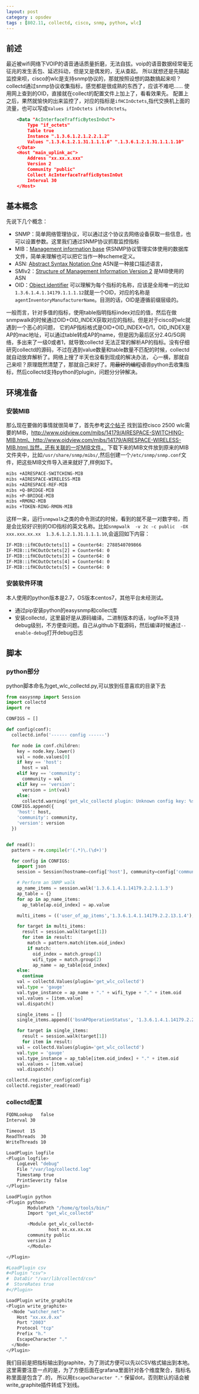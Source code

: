 ```yaml
---
layout: post
category : opsdev
tags : [802.11, collectd, cisco, snmp, python, wlc]
---
```

## 前述
最近被wifi网络下VOIP的语音通话质量折磨，无法自拔。voip的语音数据经常毫无征兆的发生丢包、延迟抖动，但是又是偶发的，无从查起。
所以就想还是先搞起监控来呗，cisco的wlc是支持snmp协议的，那就按照设想的路数搞起来呗？
collectd通过snmp协议收集指标，感觉都是很成熟的东西了，应该不难吧……
使用网上查到的OID，直接就在collect的配置文件上加上了，看看效果先。
配置上之后，果然就愉快的出来监控了，对应的指标是`ifHCInOctets`,指代交换机上面的流量，也可以写成`Values ifInOctets ifOutOctets`。

```xml
    <Data "AcInterfaceTrafficBytesInOut">
        Type "if_octets"
        Table true
        Instance ".1.3.6.1.2.1.2.2.1.2"
        Values ".1.3.6.1.2.1.31.1.1.1.6" ".1.3.6.1.2.1.31.1.1.1.10"
    </Data>
    <Host "main_uplink_ac">
        Address "xx.xx.x.xxx"
        Version 2
        Community "public"
        Collect AcInterfaceTrafficBytesInOut
        Interval 30
    </Host>
```

## 基本概念
先说下几个概念：

+ SNMP：简单网络管理协议，可以通过这个协议去网络设备获取一些信息，也可以设置参数。这里我们通过SNMP协议抓取监控指标
+ MIB：[Management information base](https://en.wikipedia.org/wiki/Management_information_base) 供SNMP协议管理实体使用的数据库文件，简单来理解也可以把它当作一种scheme定义。
+ ASN: [Abstract Syntax Notation One](https://en.wikipedia.org/wiki/Abstract_Syntax_Notation_One) ASN是一种接口描述语言，
+ SMIv2：[Structure of Management Information Version 2](https://tools.ietf.org/html/rfc1155) 是MIB使用的ASN
+ OID：[Object identifier](https://en.wikipedia.org/wiki/Object_identifier) 可以理解为每个指标的名称，应该是全局唯一的比如`1.3.6.1.4.1.14179.1.1.1.12`就是一个OID，对应的名称是`agentInventoryManufacturerName`。目测的话，OID是遵循前缀层级的。

一般而言，针对多值的指标，使用table指明指标index对应的值，然后在做snmpwalk的时候通过OID+OID_INDEX获取对应的指标。但是对于cisco的wlc就遇到一个恶心的问题，
它的AP指标格式是OID+OID_INDEX+0/1，OID_INDEX是AP的mac地址，可以通过table转成AP的name，但是因为最后区分2.4G/5G网络，多出来了一级0或者1，就导致collectd
无法正常的解析AP的指标。没有仔细研究collectd的源码，不过在遇到value数量和table数量不匹配的时候，collectd就自动放弃解析了。网络上搜了半天也没看到现成的解决办法，
心一横，那就自己来呗？原理既然清楚了，那就自己来好了。用<s>最好的编程语言</s>python去收集指标，然后collectd支持python的plugin，问题分分钟解决。

## 环境准备

### 安装MIB

那么现在要做的事情就很简单了，首先参考[这个帖子](http://awesomeadmin.blogspot.jp/2009/11/monitoring-cisco-wireless-controller.html) 找到监控cisco 2500 wlc需要的MIB，http://www.oidview.com/mibs/14179/AIRESPACE-SWITCHING-MIB.html、http://www.oidview.com/mibs/14179/AIRESPACE-WIRELESS-MIB.html.当然，还有关联的一坨MIB文件，
下载下来的MIB文件放到原来的MIB文件夹中，比如`/usr/share/snmp/mibs/`,然后创建一个`/etc/snmp/snmp.conf`文件，把这些MIB文件导入进来就好了,样例如下。

```bash
mibs +AIRESPACE-SWITCHING-MIB
mibs +AIRESPACE-WIRELESS-MIB
mibs +AIRESPACE-REF-MIB
mibs +Q-BRIDGE-MIB
mibs +P-BRIDGE-MIB
mibs +RMON2-MIB
mibs +TOKEN-RING-RMON-MIB
```

这样一来，运行`snmpwalk`之类的命令测试的时候，看到的就不是一对数字啦，而是会比较好识别的OID指标的英文名称。比如`snmpwalk  -v 2c -c public  -OX  xxx.xxx.xx.xx  1.3.6.1.2.1.31.1.1.1.10`,会返回如下内容：

```bash
IF-MIB::ifHCOutOctets[1] = Counter64: 2788540709866
IF-MIB::ifHCOutOctets[2] = Counter64: 0
IF-MIB::ifHCOutOctets[3] = Counter64: 0
IF-MIB::ifHCOutOctets[4] = Counter64: 0
IF-MIB::ifHCOutOctets[5] = Counter64: 0
```
### 安装软件环境
本人使用的python版本是2.7，OS版本centos7，其他平台未经测试。

+ 通过pip安装python的easysnmp和collect库
+ 安装collectd，这里最好是从源码编译。二进制版本的话，logfile不支持debug级别，不方便查问题。自己从github下载源码，然后编译时候通过`--enable-debug`打开debug日志


## 脚本

### python部分
python脚本命名为get_wlc_collectd.py,可以放到任意喜欢的目录下去

```python
from easysnmp import Session
import collectd
import re

CONFIGS = []

def config(conf):
  collectd.info('------ config ------')

  for node in conf.children:
    key = node.key.lower()
    val = node.values[0]
    if key == 'host':
      host = val
    elif key == 'community':
      community = val
    elif key == 'version':
      version = int(val)
    else:
      collectd.warning('get_wlc_collectd plugin: Unknown config key: %s' % key)
  CONFIGS.append({
    'host': host,
    'community': community,
    'version': version
  })


def read():
  pattern = re.compile(r'(.*)\.(\d+)')

  for config in CONFIGS:
    import json
    session = Session(hostname=config['host'], community=config['community'], version=config['version'])

    # Perform an SNMP walk
    ap_name_items = session.walk('1.3.6.1.4.1.14179.2.2.1.1.3')
    ap_table = {}
    for ap in ap_name_items:
      ap_table[ap.oid_index] = ap.value

    multi_items = (('user_of_ap_items','1.3.6.1.4.1.14179.2.2.13.1.4'), ('rx_util_items', '1.3.6.1.4.1.14179.2.2.13.1.1'), ('tx_util_items','1.3.6.1.4.1.14179.2.2.13.1.2'), ('channel_util_items','1.3.6.1.4.1.14179.2.2.13.1.3'), ('num_of_channel_used_items','1.3.6.1.4.1.14179.2.2.2.1.4'), ('load_of_ap_items','1.3.6.1.4.1.14179.2.2.16.1.1'), ('noise_of_ap_items','1.3.6.1.4.1.14179.2.2.16.1.3'), ('interference_of_ap_items','1.3.6.1.4.1.14179.2.2.16.1.2'), ('coverage_of_ap_items','1.3.6.1.4.1.14179.2.2.16.1.4'))

    for target in multi_items:
      result = session.walk(target[1])
      for item in result:
        match = pattern.match(item.oid_index)
        if match:
          oid_index = match.group(1)
          wifi_type = match.group(2)
          ap_name = ap_table[oid_index]
	else:
	  continue
	val = collectd.Values(plugin='get_wlc_collectd')
	val.type = 'gauge'
	val.type_instance = ap_name + "." + wifi_type + "." + item.oid
	val.values = [item.value]
	val.dispatch()

    single_items = []
    single_items.append(('bsnAPOperationStatus', '1.3.6.1.4.1.14179.2.2.1.1.6'))

    for target in single_items:
      result = session.walk(target[1])
      for item in result:
	val = collectd.Values(plugin='get_wlc_collectd')
	val.type = 'gauge'
	val.type_instance = ap_table[item.oid_index] + "." + item.oid
	val.values = [item.value]
	val.dispatch()

collectd.register_config(config)
collectd.register_read(read)

```


### collectd配置

```bash
FQDNLookup   false
Interval 30

Timeout  15
ReadThreads  30
WriteThreads 10

LoadPlugin logfile
<Plugin logfile>
    LogLevel "debug"
    File "/var/log/collectd.log"
    Timestamp true
    PrintSeverity false
</Plugin>

LoadPlugin python
<Plugin python>
        ModulePath "/home/q/tools/bin/"
        Import "get_wlc_collectd"

        <Module get_wlc_collectd>
                host xx.xx.xx.xx
		community public
		version 2
        </Module>

</Plugin>

#LoadPlugin csv
#<Plugin "csv">
#  DataDir "/var/lib/collectd/csv"
#  StoreRates true
#</Plugin>

LoadPlugin write_graphite
<Plugin write_graphite>
  <Node "watcher_net">
    Host "xx.xx.0.xx"
    Port "2003"
    Protocol "tcp"
    Prefix "h."
    EscapeCharacter "."
  </Node>
</Plugin>

```

我们目前是把指标输出到graphite，为了测试方便可以先以CSV格式输出到本地。这里需要注意一点的是，为了方便后面在grafana里面针对各个维度聚合，指标名称里面是包含了`.`的，
所以用`EscapeCharacter "."` 保留dot，否则默认的话会被write_graphite插件转成下划线。
